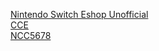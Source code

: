<a href="https://jon-guiriba01.github.io/privacy-policy.github.io/nintendo-switch-eshop-unofficial">Nintendo Switch Eshop Unofficial</a>
<br> 
<a href="https://jon-guiriba01.github.io/privacy-policy.github.io/cce">CCE</a>
<br> 
<a href="https://jon-guiriba01.github.io/privacy-policy.github.io/cce">NCC5678</a>
